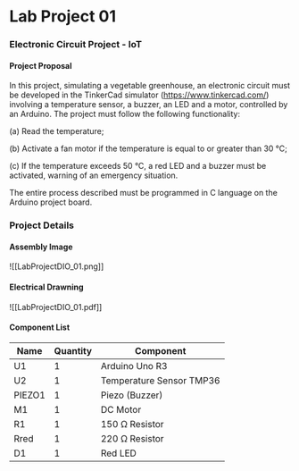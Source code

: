 # Lab Project 01
### Electronic Circuit Project - IoT

#### Project Proposal
In this project, simulating a vegetable greenhouse, an electronic circuit must be developed in the TinkerCad simulator (https://www.tinkercad.com/) involving a temperature sensor, a buzzer, an LED and a motor, controlled by an Arduino. The project must follow the following functionality:

(a) Read the temperature;

(b) Activate a fan motor if the temperature is equal to or greater than 30 °C;

(c) If the temperature exceeds 50 °C, a red LED and a buzzer must be activated, warning of an emergency situation.

The entire process described must be programmed in C language on the Arduino project board.

### Project Details

#### Assembly Image
![[LabProjectDIO_01.png]]
#### Electrical Drawning
![[LabProjectDIO_01.pdf]]
#### Component List

| Name   | Quantity | Component                  |
| ------ | -------- | -------------------------- |
| U1     | 1        | Arduino Uno R3             |
| U2     | 1        | Temperature Sensor TMP36   |
| PIEZO1 | 1        | Piezo (Buzzer)             |
| M1     | 1        | DC Motor                   |
| R1     | 1        | 150 Ω Resistor             |
| Rred   | 1        | 220 Ω Resistor             |
| D1     | 1        | Red LED                    |

